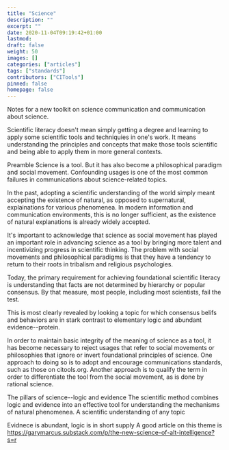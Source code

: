 ```yaml
---
title: "Science"
description: ""
excerpt: ""
date: 2020-11-04T09:19:42+01:00
lastmod: 
draft: false
weight: 50
images: []
categories: ["articles"]
tags: ["standards"]
contributors: ["CITools"]
pinned: false
homepage: false
---
```


Notes for a new toolkit on science communication and communication about science.

Scientific literacy doesn't mean simply getting a degree and learning to apply some scientific tools and techniquies in one's work. It means understanding the principles and concepts that make those tools scientific and being able to apply them in more general contexts.

Preamble
Science is a tool. But it has also become a philosophical paradigm and social movement. Confounding usages is one of the most common failures in communications about science-related topics.

In the past, adopting a scientific understanding of the world simply meant accepting the existence of natural, as opposed to supernatural, explainations for various phenomenea. In modern information and communication environments, this is no longer sufficient, as the existence of natural explanations is already widely accepted.

It's important to acknowledge that science as social movement has played an important role in advancing science as a tool by bringing more talent and incentivizing progress in scientific thinking. The problem with social movements and philosophical paradigms is that they have a tendency to return to their roots in tribalism and religious psychologies.

Today, the primary requirement for achieving foundational scientific literacy is understanding that facts are not determined by hierarchy or popular consensus. By that measure, most people, including most scientists, fail the test.

This is most clearly revealed by looking a topic for which consensus belifs and behaviors are in stark contrast to elementary logic and abundant evidence--protein.

In order to maintain basic integrity of the meaning of science as a tool, it has become necessary to reject usages that refer to social movements or philosophies that ignore or invert foundational principles of science. One approach to doing so is to adopt and encourage communications standards, such as those on citools.org. Another approach is to qualify the term in order to differentiate the tool from the social movement, as is done by rational science.

The pillars of science--logic and evidence
The scientific method combines logic and evidence into an effective tool for understanding the mechanisms of natural phenomenea. A scientific understanding of any topic 

Evidnece is abundant, logic is in short supply
A good article on this theme is
https://garymarcus.substack.com/p/the-new-science-of-alt-intelligence?s=r


